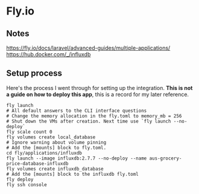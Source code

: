 # Fly.io

## Notes

https://fly.io/docs/laravel/advanced-guides/multiple-applications/
https://hub.docker.com/_/influxdb

## Setup process

Here's the process I went through for setting up the integration. **This is not a guide on how to deploy this app**, this is a record for my later reference.

    fly launch
    # All default answers to the CLI interface questions
    # Change the memory allocation in the fly.toml to memory_mb = 256
    # Shut down the VMs after creation. Next time use `fly launch --no-deploy`
    fly scale count 0
    fly volumes create local_database
    # Ignore warning about volume pinning
    # Add the [mounts] block to fly.toml.
    cd fly/applications/influxdb
    fly launch --image influxdb:2.7.7 --no-deploy --name aus-grocery-price-database-influxdb
    fly volumes create influxdb_database
    # Add the [mounts] block to the influxdb fly.toml
    fly deploy
    fly ssh console